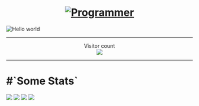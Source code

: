 <h1 align=center> <b>
 <a href="https://git.io/typing-svg">
    <img src="https://readme-typing-svg.herokuapp.com?font=Montserrat&weight=550&size=30&duration=4000&pause=500&color=09DFB4&width=485&lines=Hello%2C+I'm+Arafat+Rahman;Programmer;Tech+enthusiast" alt="Programmer"/>
</a>
</b> </h1>

<img src="https://raw.githubusercontent.com/sagar-viradiya/sagar-viradiya/master/resources/banner.png" alt="Hello world">
<hr>
<p align="center"> 
  Visitor count<br>
  <img src="https://profile-counter.glitch.me/arafatr871/count.svg" />
</p>

<hr>
<h1>#`Some Stats`</h1>

<picture>
  <source
    srcset="https://github-readme-streak-stats-salesp07.vercel.app/?user=arafatr871&theme=dracula&hide_border=false&include_all_commits=true&border_radius=23&fire=006CF0&ring=FFD700"
    media="(prefers-color-scheme: blue)"
  />
  <source 
    srcset="https://github-readme-streak-stats-salesp07.vercel.app/?user=arafatr871&theme=gruvbox_light&hide_border=false&include_all_commits=true&border_radius=23&fire=006CF0&ring=FFD700"
    media="(prefers-color-scheme: green), (prefers-color-scheme: no-preference)"
  />
  <img src="https://github-readme-streak-stats-salesp07.vercel.app/?user=arafatr871&theme=vue-dark&hide_border=false&include_all_commits=true&border_radius=23&fire=006CF0&ring=0FD700" />
</picture>

<img src="https://github-readme-stats.vercel.app/api?username=arafatr871&show_icons=true&show=reviews,prs_merged,prs_merged_percentage&theme=neon" />


<picture>
  <source
    srcset="https://github-readme-streak-stats.herokuapp.com/?user=arafatr871&theme=monokai&hide_border=false&include_all_commits=true&border_radius=23"
    media="(prefers-color-scheme: blue)"
  />
  <source
    srcset="https://github-readme-streak-stats.herokuapp.com/?user=arafatr871&theme=gruvbox_light&hide_border=false&include_all_commits=true&border_radius=23"
    media="(prefers-color-scheme: light), (prefers-color-scheme: no-preference)"
  />
  <img src="https://github-readme-streak-stats.herokuapp.com/?user=arafatr871&theme=vue-dark&hide_border=false&include_all_commits=true&border_radius=23" />
</picture>

<picture>
  <source
    srcset="https://github-readme-stats.vercel.app/api/top-langs/?username=arafatr871&theme=monokai&show_icons=true&hide_border=false&layout=donut&border_radius=23&langs_count=50"
    media="(prefers-color-scheme: dark)"
  />
  <source
    srcset="https://github-readme-stats.vercel.app/api/top-langs/?username=arafatr871&theme=gruvbox_light&show_icons=true&hide_border=false&layout=donut&border_radius=23&langs_count=50"
    media="(prefers-color-scheme: light), (prefers-color-scheme: no-preference)"
  />
  <img src="https://github-readme-stats.vercel.app/api/top-langs/?username=arafatr871&theme=gruvbox_light&show_icons=true&hide_border=false&layout=donut&border_radius=23&langs_count=50" />
</picture>

<picture>
  <source
    srcset="https://github-readme-stats.vercel.app/api/top-langs/?username=arafatr871&theme=monokai&show_icons=true&hide_border=false&layout=donut&border_radius=23&langs_count=50"
    media="(prefers-color-scheme: dark)"
  />
  <source
    srcset="https://github-readme-stats.vercel.app/api/top-langs/?username=arafatr871&theme=gruvbox_light&show_icons=true&hide_border=false&layout=donut&border_radius=23&langs_count=50"
    media="(prefers-color-scheme: light), (prefers-color-scheme: no-preference)"
  />
 

